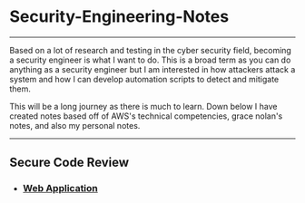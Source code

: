 # Security-Engineering-Notes

<hr>

<p> 
    Based on a lot of research and testing in the cyber security field, becoming a security engineer is what I want to do. This is a broad term as you can do anything as a security engineer but I am interested in how attackers attack a system and how I can develop automation scripts to detect and mitigate them. 
</p>
<p> 
    This will be a long journey as there is much to learn. Down below I have created notes based off of AWS's technical competencies, grace nolan's notes, and also my personal notes. 
</p>

<hr>

## Secure Code Review 

- <h3> <a href ="webapplication.md"> Web Application </a> </h3>